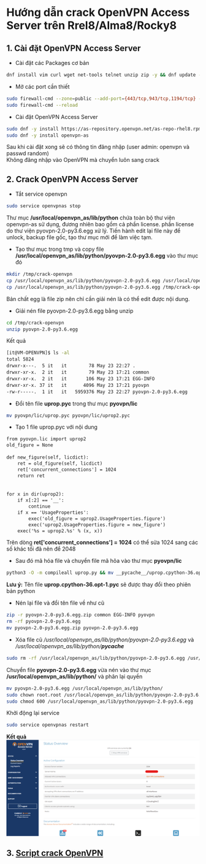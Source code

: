 # Hướng dẫn crack OpenVPN Access Server trên Rrel8/Alma8/Rocky8 #
## 1. Cài đặt OpenVPN Access Server ##
- Cài đặt các Packages cơ bản  

```sh
dnf install vim curl wget net-tools telnet unzip zip -y && dnf update -y
```

- Mở các port cần thiết  
```sh
sudo firewall-cmd --zone=public --add-port={443/tcp,943/tcp,1194/tcp} --permanent
sudo firewall-cmd --reload
```
- Cài đặt OpenVPN Access Server  

```sh
sudo dnf -y install https://as-repository.openvpn.net/as-repo-rhel8.rpm
sudo dnf -y install openvpn-as
```
Sau khi cài đặt xong sẽ có thông tin đăng nhập (user admin: openvpn và passwd random)  
Không đăng nhập vào OpenVPN mà chuyển luôn sang crack

 
## 2. Crack OpenVPN Access Server ##
- Tắt service openvpn  
```sh
sudo service openvpnas stop
```
Thư mục **/usr/local/openvpn_as/lib/python** chứa toàn bộ thư viện openvpn-as sử dụng, đương nhiên bao gồm cả phần license. phần license do thư viện pyovpn-2.0-py3.6.egg xử lý. Tiến hành edit lại file này để unlock, backup file gốc, tạo thư mục mới để làm việc tạm.  

- Tạo thư mục trong tmp và copy file **/usr/local/openvpn_as/lib/python/pyovpn-2.0-py3.6.egg** vào thư mục đó  
```sh
mkdir /tmp/crack-openvpn
cp /usr/local/openvpn_as/lib/python/pyovpn-2.0-py3.6.egg /usr/local/openvpn_as/lib/python/pyovpn-2.0-py3.6.egg.bak
cp /usr/local/openvpn_as/lib/python/pyovpn-2.0-py3.6.egg /tmp/crack-openvpn
```
Bản chất egg là file zip nên chỉ cần giải nén là có thể edit được nội dung.
- Giải nén file pyovpn-2.0-py3.6.egg bằng unzip  

```sh
cd /tmp/crack-openvpn
unzip pyovpn-2.0-py3.6.egg
```
Kết quả  
```sh
[it@VM-OPENVPN]$ ls -al
total 5824
drwxr-x---.  5 it   it        78 May 23 22:27 .
drwxr-xr-x.  2 it   it        79 May 23 17:21 common
drwxr-xr-x.  2 it   it       106 May 23 17:21 EGG-INFO
drwxr-xr-x. 37 it   it      4096 May 23 17:21 pyovpn
-rw-r-----.  1 it   it   5959376 May 23 22:27 pyovpn-2.0-py3.6.egg
```
- Đổi tên file **uprop.pyc** trong thư mục **pyovpn/lic**
```sh
mv pyovpn/lic/uprop.pyc pyovpn/lic/uprop2.pyc
```
- Tạo 1 file uprop.pyc với nội dung 
```
from pyovpn.lic import uprop2
old_figure = None

def new_figure(self, licdict):
    ret = old_figure(self, licdict)
    ret['concurrent_connections'] = 1024
    return ret


for x in dir(uprop2):
    if x[:2] == '__':
        continue
    if x == 'UsageProperties':
        exec('old_figure = uprop2.UsageProperties.figure')
        exec('uprop2.UsageProperties.figure = new_figure')
    exec('%s = uprop2.%s' % (x, x))
```
Trên dòng **ret['concurrent_connections'] = 1024** có thể sửa 1024 sang các số khác tối đã nên để 2048  

- Sau đó mã hóa file và chuyển file mã hõa vào thư mục **pyovpn/lic**  
```sh
python3 -O -m compileall uprop.py && mv __pycache__/uprop.cpython-36.opt-1.pyc pyovpn/lic/uprop.pyc
```
**Lưu ý:** Tên file **uprop.cpython-36.opt-1.pyc** sẽ được thay đổi theo phiên bản python  

- Nén lại file và đổi tên file về như cũ  
```sh
zip -r pyovpn-2.0-py3.6.egg.zip common EGG-INFO pyovpn
rm -rf pyovpn-2.0-py3.6.egg
mv pyovpn-2.0-py3.6.egg.zip pyovpn-2.0-py3.6.egg
```
- Xóa file cũ */usr/local/openvpn_as/lib/python/pyovpn-2.0-py3.6.egg* và */usr/local/openvpn_as/lib/python/__pycache__*  
```sh
sudo rm -rf /usr/local/openvpn_as/lib/python/pyovpn-2.0-py3.6.egg /usr/local/openvpn_as/lib/python/__pycache__
```
Chuyển file **pyovpn-2.0-py3.6.egg** vừa nén vào thư mục **/usr/local/openvpn_as/lib/python/** và phân lại quyền  
```sh
mv pyovpn-2.0-py3.6.egg /usr/local/openvpn_as/lib/python/
sudo chown root.root /usr/local/openvpn_as/lib/python/pyovpn-2.0-py3.6.egg
sudo chmod 600 /usr/local/openvpn_as/lib/python/pyovpn-2.0-py3.6.egg
```
Khởi động lại service  
```sh
sudo service openvpnas restart
```

**Kết quả**  
![Tạo Port Group mới](../images/openvpn-crack-1024.png)


## 3. [Script crack OpenVPN ](../script/crack-openvpnas.sh) ##



